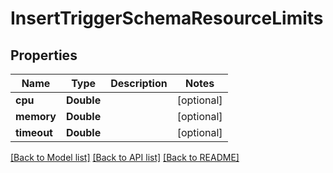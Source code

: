# InsertTriggerSchemaResourceLimits

## Properties
Name | Type | Description | Notes
------------ | ------------- | ------------- | -------------
**cpu** | **Double** |  | [optional] 
**memory** | **Double** |  | [optional] 
**timeout** | **Double** |  | [optional] 

[[Back to Model list]](../README.md#documentation-for-models) [[Back to API list]](../README.md#documentation-for-api-endpoints) [[Back to README]](../README.md)


